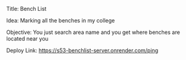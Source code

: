 Title: Bench List

Idea: Marking all the benches in my college

Objective: You just search area name and you get where benches are located near you

Deploy Link: https://s53-benchlist-server.onrender.com/ping